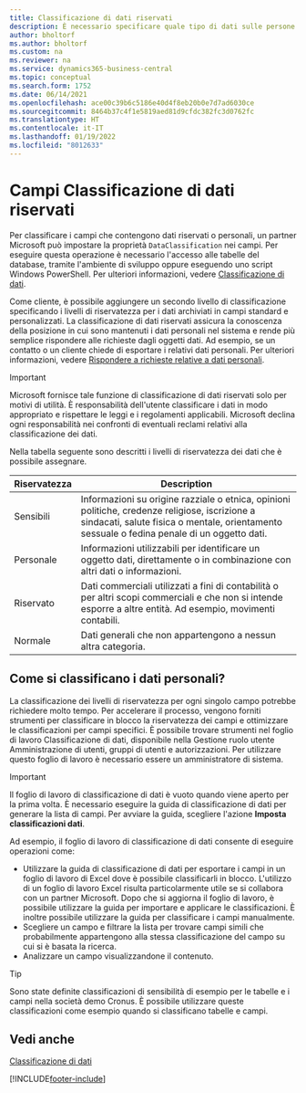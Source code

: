 ```yaml
---
title: Classificazione di dati riservati
description: È necessario specificare quale tipo di dati sulle persone memorizzare in modo da rispondere alle richieste dell'oggetto dati.
author: bholtorf
ms.author: bholtorf
ms.custom: na
ms.reviewer: na
ms.service: dynamics365-business-central
ms.topic: conceptual
ms.search.form: 1752
ms.date: 06/14/2021
ms.openlocfilehash: ace00c39b6c5186e40d4f8eb20b0e7d7ad6030ce
ms.sourcegitcommit: 8464b37c4f1e5819aed81d9cfdc382fc3d0762fc
ms.translationtype: HT
ms.contentlocale: it-IT
ms.lasthandoff: 01/19/2022
ms.locfileid: "8012633"
---
```

# <a name="classifying-data-sensitivity-fields"></a>Campi Classificazione di dati riservati
Per classificare i campi che contengono dati riservati o personali, un partner Microsoft può impostare la proprietà ```DataClassification``` nei campi. Per eseguire questa operazione è necessario l'accesso alle tabelle del database, tramite l'ambiente di sviluppo oppure eseguendo uno script Windows PowerShell. Per ulteriori informazioni, vedere [Classificazione di dati](/dynamics365/business-central/dev-itpro/developer/devenv-classifying-data).  

Come cliente, è possibile aggiungere un secondo livello di classificazione specificando i livelli di riservatezza per i dati archiviati in campi standard e personalizzati. La classificazione di dati riservati assicura la conoscenza della posizione in cui sono mantenuti i dati personali nel sistema e rende più semplice rispondere alle richieste dagli oggetti dati. Ad esempio, se un contatto o un cliente chiede di esportare i relativi dati personali. Per ulteriori informazioni, vedere [Rispondere a richieste relative a dati personali](admin-responding-to-requests-about-personal-data.md).

> [!Important]
> Microsoft fornisce tale funzione di classificazione di dati riservati solo per motivi di utilità. È responsabilità dell'utente classificare i dati in modo appropriato e rispettare le leggi e i regolamenti applicabili. Microsoft declina ogni responsabilità nei confronti di eventuali reclami relativi alla classificazione dei dati.  

Nella tabella seguente sono descritti i livelli di riservatezza dei dati che è possibile assegnare.

|Riservatezza|Description|
|----|----|
|Sensibili | Informazioni su origine razziale o etnica, opinioni politiche, credenze religiose, iscrizione a sindacati, salute fisica o mentale, orientamento sessuale o fedina penale di un oggetto dati. |
|Personale | Informazioni utilizzabili per identificare un oggetto dati, direttamente o in combinazione con altri dati o informazioni.|
|Riservato | Dati commerciali utilizzati a fini di contabilità o per altri scopi commerciali e che non si intende esporre a altre entità. Ad esempio, movimenti contabili.|
|Normale | Dati generali che non appartengono a nessun altra categoria.|

## <a name="how-do-i-classify-my-data"></a>Come si classificano i dati personali?
La classificazione dei livelli di riservatezza per ogni singolo campo potrebbe richiedere molto tempo. Per accelerare il processo, vengono forniti strumenti per classificare in blocco la riservatezza dei campi e ottimizzare le classificazioni per campi specifici. È possibile trovare strumenti nel foglio di lavoro Classificazione di dati, disponibile nella Gestione ruolo utente Amministrazione di utenti, gruppi di utenti e autorizzazioni. Per utilizzare questo foglio di lavoro è necessario essere un amministratore di sistema.

> [!Important]
> Il foglio di lavoro di classificazione di dati è vuoto quando viene aperto per la prima volta. È necessario eseguire la guida di classificazione di dati per generare la lista di campi. Per avviare la guida, scegliere l'azione **Imposta classificazioni dati**.

Ad esempio, il foglio di lavoro di classificazione di dati consente di eseguire operazioni come:  

* Utilizzare la guida di classificazione di dati per esportare i campi in un foglio di lavoro di Excel dove è possibile classificarli in blocco. L'utilizzo di un foglio di lavoro Excel risulta particolarmente utile se si collabora con un partner Microsoft. Dopo che si aggiorna il foglio di lavoro, è possibile utilizzare la guida per importare e applicare le classificazioni. È inoltre possibile utilizzare la guida per classificare i campi manualmente.  
* Scegliere un campo e filtrare la lista per trovare campi simili che probabilmente appartengono alla stessa classificazione del campo su cui si è basata la ricerca.  
* Analizzare un campo visualizzandone il contenuto.  

> [!Tip]
> Sono state definite classificazioni di sensibilità di esempio per le tabelle e i campi nella società demo Cronus. È possibile utilizzare queste classificazioni come esempio quando si classificano tabelle e campi.

## <a name="see-also"></a>Vedi anche

[Classificazione di dati](/dynamics365/business-central/dev-itpro/developer/devenv-classifying-data)  


[!INCLUDE[footer-include](includes/footer-banner.md)]